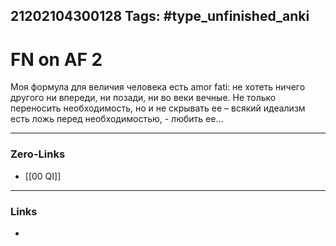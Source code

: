 21202104300128
Tags: #type_unfinished_anki
---
# FN on AF 2

Моя формула для величия человека есть amor fati: не хотеть ничего другого ни впереди, ни позади, ни во веки вечные. Не только переносить необходимость, но и не скрывать ее – всякий идеализм есть ложь перед необходимостью, - любить ее...

---
### Zero-Links
- [[00 QI]]
---
### Links
-